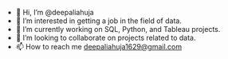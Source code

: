 - 👋 Hi, I’m @deepaliahuja
- 👀 I’m interested in getting a job in the field of data.
- 🌱 I’m currently working on SQL, Python, and Tableau projects.
- 💞️ I’m looking to collaborate on projects related to data.
- 📫 How to reach me deepaliahuja1629@gmail.com

<!---
deepaliahuja/deepaliahuja is a ✨ special ✨ repository because its `README.md` (this file) appears on your GitHub profile.
You can click the Preview link to take a look at your changes.
--->
